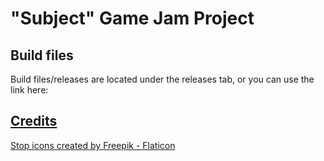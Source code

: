 <h1> "Subject" Game Jam Project </h1>

<h2> Build files </h2>
Build files/releases are located under the releases tab, or you can use the link here:
<a href="https://github.com/BrendanSaywell/Subject_Build/releases"</a>

<h2> Credits </h2>
<a href="https://www.flaticon.com/free-icons/stop" title="stop icons">Stop icons created by Freepik - Flaticon</a>
